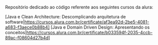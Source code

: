 Repositório dedicado ao código referente aos seguintes cursos da alura:

[Java e Clean Architecture: Descomplicando arquitetura de software|https://cursos.alura.com.br/certificate/af3ea92d-2be5-4081-a683-f3aece0b88b4]
[Java e Domain Driven Design: Apresentando os conceitos|https://cursos.alura.com.br/certificate/b033594f-2035-4ccb-89ac-f08604d27b4d]
